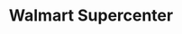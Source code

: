 ---
title: "Walmart Supercenter"
url: /salt-lake-city/walmart-supercenter-900-east/
shop: supermarket
---